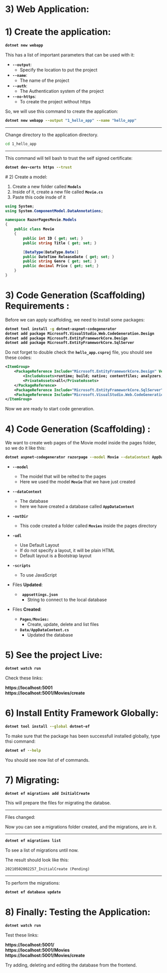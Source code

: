 # 3) Web Application:



# 1) Create the application:

<b>

```bash
dotnet new webapp
```
</b>

This has a list of important parameters that can be used with it:


- **`--output`**:
	- Specify the location to put the project
- **`--name`**:
	- The name of the project
- **`--auth`**:
	- The Authentication system of the project
- **`--no-https`**:
	- To create the project without https

So, we will use this command to create the application:



<b>

```bash
dotnet new webapp --output "1_hello_app" --name "hello_app"
```
</b>


---

Change directory to the application directory.
```bash
cd 1_hello_app
```


---

This command will tell bash to trust the self signed
 certificate:

<b>

```bash
dotnet dev-certs https --trust
```
</b>
# 2) Create a model:

1. Create a new folder called **`Models`**
2. Inside of it, create a new file called **`Movie.cs`**
3. Paste this code insde of it

<b>

```csharp
using System;
using System.ComponentModel.DataAnnotations;

namespace RazorPagesMovie.Models
{
    public class Movie
    {
        public int ID { get; set; }
        public string Title { get; set; }

        [DataType(DataType.Date)]
        public DateTime ReleaseDate { get; set; }
        public string Genre { get; set; }
        public decimal Price { get; set; }
    }
}
```
</b>









# 3) Code Generation (Scaffolding) Requirements :
Before we can apply scaffolding, we need to install some packages:

<b>

```bash
dotnet tool install -g dotnet-aspnet-codegenerator
dotnet add package Microsoft.VisualStudio.Web.CodeGeneration.Design
dotnet add package Microsoft.EntityFrameworkCore.Design
dotnet add package Microsoft.EntityFrameworkCore.SqlServer
```
</b>



Do not forget to double check the **`hello_app.csproj`** file,
you should see these codes:

<b>

```xml
<ItemGroup>
	<PackageReference Include="Microsoft.EntityFrameworkCore.Design" Version="5.0.5">
		<IncludeAssets>runtime; build; native; contentfiles; analyzers; buildtransitive</IncludeAssets>
		<PrivateAssets>all</PrivateAssets>
	</PackageReference>
	<PackageReference Include="Microsoft.EntityFrameworkCore.SqlServer" Version="5.0.5" />
	<PackageReference Include="Microsoft.VisualStudio.Web.CodeGeneration.Design" Version="5.0.2" />
</ItemGroup>
```
</b>

Now we are ready to start code generation.







# 4) Code Generation (Scaffolding) :

We want to create web pages of the Movie model inside the 
pages folder, so we do it like this:

<b>

```bash
dotnet aspnet-codegenerator razorpage --model Movie --dataContext AppDataContext -outDir Pages/Movies -udl -scripts
```
</b>


- **`--model`**
	- The moidel that will be relted to the pages
	- Here we used the model **`Movie`** that we have just created
- **`--dataContext`**
	- The database
	- here we have created a database called **`AppDataContext`**
- **`-outDir`**
	- This code created a folder called **`Movies`** inside the pages directory
- **`-udl`**
	- Use Default Layout
	- If do not specify a layout, it will be plain HTML
	- Default layout is a Bootstrap layout
- **`-scripts`**
	- To use JavaScript



- Files **Updated**:
	- **` appsettings.json`**
		- String to connect to the local database
- Files **Created**:
	- **`Pages/Movies:`**
		- Create, update, delete and list files
	- **`Data/AppDataContext.cs`**
		- Updated the database


# 5) See the project Live:


<b>
	

```bash
dotnet watch run
```
</b>


Check these links:

**https://localhost:5001  
https://localhost:5001/Movies/create**





# 6) Install Entity Framework Globally:

<b>

```bash
dotnet tool install --global dotnet-ef
```
</b>

To make sure that the package has been successfull 
installed globally, type thsi command:


<b>

```bash
dotnet ef --help
```
</b>

You should see now list of ef commands.






# 7) Migrating:

<b>

```bash
dotnet ef migrations add InitialCreate
```
</b>
This will prepare the files for migrating the databse.

---

Files changed:

Now you can see a migrations folder created, 
and the migrations, are in it.

---

<b>

```bash
dotnet ef migrations list
```
</b>

To see a list of migrations until now.

The result should look like this:

```
20210502002257_InitialCreate (Pending)
```



--- 
To perform the migrations:

<b>

```bash
dotnet ef database update
```
</b>





# 8) Finally: Testing the Application:


<b>

```bash
dotnet watch run
```
</b>


Test these links:

<b>

https://localhost:5001/  
https://localhost:5001/Movies  
https://localhost:5001/Movies/create    

</b>
Try adding, deleting and editing the database 
from the frontend.


